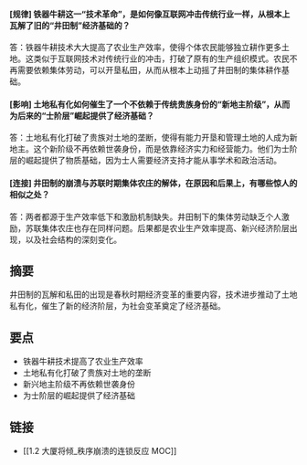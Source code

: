 #### [规律] 铁器牛耕这一“技术革命”，是如何像互联网冲击传统行业一样，从根本上瓦解了旧的“井田制”经济基础的？
答：铁器牛耕技术大大提高了农业生产效率，使得个体农民能够独立耕作更多土地。这类似于互联网技术对传统行业的冲击，打破了原有的生产组织模式。农民不再需要依赖集体劳动，可以开垦私田，从而从根本上动摇了井田制的集体耕作基础。

#### [影响] 土地私有化如何催生了一个不依赖于传统贵族身份的“新地主阶级”，从而为后来的“士阶层”崛起提供了经济基础？
答：土地私有化打破了贵族对土地的垄断，使得有能力开垦和管理土地的人成为新地主。这个新阶级不再依赖世袭身份，而是依靠经济实力和经营能力。他们为士阶层的崛起提供了物质基础，因为士人需要经济支持才能从事学术和政治活动。

#### [连接] 井田制的崩溃与苏联时期集体农庄的解体，在原因和后果上，有哪些惊人的相似之处？
答：两者都源于生产效率低下和激励机制缺失。井田制下的集体劳动缺乏个人激励，苏联集体农庄也存在同样问题。后果都是农业生产效率提高、新兴经济阶层出现，以及社会结构的深刻变化。


## 摘要
井田制的瓦解和私田的出现是春秋时期经济变革的重要内容，技术进步推动了土地私有化，催生了新的经济阶层，为社会变革奠定了经济基础。

## 要点

- 铁器牛耕技术提高了农业生产效率
- 土地私有化打破了贵族对土地的垄断
- 新兴地主阶级不再依赖世袭身份
- 为士阶层的崛起提供了经济基础

## 链接

- [[1.2 大厦将倾_秩序崩溃的连锁反应 MOC]]
